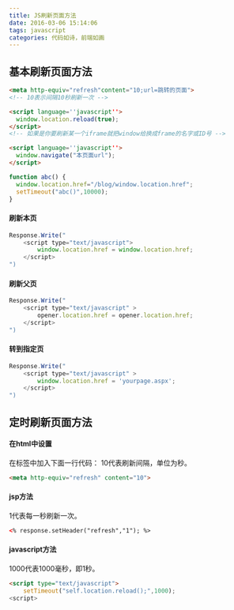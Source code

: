 ```yaml
---
title: JS刷新页面方法
date: 2016-03-06 15:14:06
tags: javascript
categories: 代码如诗，前端如画
---
```

## 基本刷新页面方法 ##

```html
<meta http-equiv="refresh"content="10;url=跳转的页面">
<!-- 10表示间隔10秒刷新一次 -->
```

```html
<script language=''javascript''>
  window.location.reload(true);
</script>
<!-- 如果是你要刷新某一个iframe就把window给换成frame的名字或ID号 -->
```

<!-- more -->

```html
<script language=''javascript''>
  window.navigate("本页面url");
</script>
```

```javascript
function abc() {
  window.location.href="/blog/window.location.href";
  setTimeout("abc()",10000);
}
```

#### 刷新本页 #### 

```javascript
Response.Write("
	<script type="text/javascript">
		window.location.href = window.location.href;
	</script>
")
```

#### 刷新父页 #### 

```javascript
Response.Write("
	<script type="text/javascript" >
		opener.location.href = opener.location.href;
	</script>
")
```

#### 转到指定页 #### 

```javascript
Response.Write("
	<script type="text/javascript" >
		window.location.href = 'yourpage.aspx';
	</script>
")
```

## 定时刷新页面方法 ##
#### 在html中设置 #### 
在<head>标签中加入下面一行代码：
10代表刷新间隔，单位为秒。
```html
<meta http-equiv="refresh" content="10">
```

#### jsp方法 #### 
1代表每一秒刷新一次。

```html
<% response.setHeader("refresh","1"); %>
```

#### javascript方法 #### 
1000代表1000毫秒，即1秒。
```html
<script type="text/javascript">
    setTimeout("self.location.reload();",1000);
<script>
```


